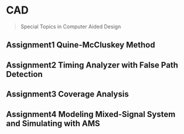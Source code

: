 # CAD
> Special Topics in Computer Aided Design
## Assignment1 Quine-McCluskey Method
## Assignment2 Timing Analyzer with False Path Detection
## Assignment3 Coverage Analysis
## Assignment4 Modeling Mixed-Signal System and Simulating with AMS
